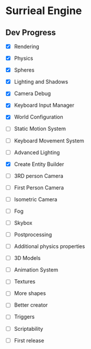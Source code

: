# Surrieal Engine

## Dev Progress

- [x] Rendering
- [x] Physics
- [x] Spheres
- [x] Lighting and Shadows
- [x] Camera Debug

- [x] Keyboard Input Manager
- [x] World Configuration
- [ ] Static Motion System
- [ ] Keyboard Movement System
- [ ] Advanced Lighting
- [x] Create Entity Builder

- [ ] 3RD person Camera
- [ ] First Person Camera
- [ ] Isometric Camera

- [ ] Fog
- [ ] Skybox
- [ ] Postprocessing
- [ ] Additional physics properties

- [ ] 3D Models
- [ ] Animation System
- [ ] Textures

- [ ] More shapes
- [ ] Better creator

- [ ] Triggers
- [ ] Scriptability

- [ ] First release
